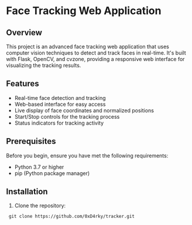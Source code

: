 # Face Tracking Web Application

## Overview

This project is an advanced face tracking web application that uses computer vision techniques to detect and track faces in real-time. It's built with Flask, OpenCV, and cvzone, providing a responsive web interface for visualizing the tracking results.

## Features

- Real-time face detection and tracking
- Web-based interface for easy access
- Live display of face coordinates and normalized positions
- Start/Stop controls for the tracking process
- Status indicators for tracking activity

## Prerequisites

Before you begin, ensure you have met the following requirements:

- Python 3.7 or higher
- pip (Python package manager)

## Installation

1. Clone the repository:

``` git clone https://github.com/0xD4rky/tracker.git```
